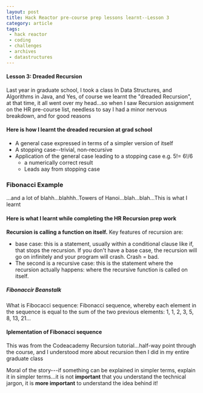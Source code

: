 ```yaml
---
layout: post
title: Hack Reactor pre-course prep lessons learnt--Lesson 3
category: article
tags:
 - hack reactor
 - coding
 - challenges
 - archives
 - datastructures
---
```


<!-- <!DOCTYPE html> -->
<html lang="en">
<head>
	<meta charset="UTF-8">
	<title>Pre-course lessons learnt</title>
</head>
<body>
	<h4>Lesson 3: Dreaded Recursion</h4>
	<p>
	 Last year in graduate school, I took a class In Data Structures, and Algorithms in Java, and Yes, of course we learnt the "dreaded Recursion", at that time, it all went over my head...so when I saw Recursion assignment on the HR pre-course list, needless to say I had a minor nervous breakdown, and for good reasons
	</p>
	<h4>Here is how I learnt the dreaded recursion at grad school</h4>
	<ul>
	  <li>A general case expressed in terms of a simpler version of itself</li>
	  <li>A stopping case--trivial, non-recursive</li>
	  <li>Application of the general case leading to a stopping case e.g. 5!= 6!/6
		<ul>
			<li>a numerically correct result</li>
			<li>Leads aay from stopping case</li>
		</ul>
	  </li>
	</ul>
	<h3>Fibonacci Example</h3>
	<script src="https://gist.github.com/boshika/de97725a64bdd3ff436f.js"></script>
	<p>...and a lot of blahh...blahhh..Towers of Hanoi...blah...blah...This is what I learnt</p>
	<h4>Here is what I learnt while completing the HR Recursion prep work</h4>
	<p>
	 <strong>Recursion is calling a function on itself.</strong>
	 Key features of recursion are: 
	 <ul>
	   <li>base case: this is a statement, usually within a conditional clause like if, that stops the recursion. If you don't have a base case, the recursion will go on infinitely and your program will crash. Crash = bad.</li>
	   <li>The second is a recursive case: this is the statement where the recursion actually happens: where the recursive function is called on itself.</li>
	 </ul>
	</p>
	<script src="https://gist.github.com/boshika/b333c2b517e12724fb19.js"></script>
	<h5>Fibonaccir Beanstalk</h5>
	<p>
	 What is Fibocacci sequence: Fibonacci sequence, whereby each element in the sequence is equal to the sum of the two previous elements: 1, 1, 2, 3, 5, 8, 13, 21...
	</p>
	<h4>Iplementation of Fibonacci sequence</h4>
	<script src="https://gist.github.com/boshika/0c803c0641a06311fd74.js"></script>
	<p>
	 This was from the Codeacademy Recursion tutorial...half-way point through the course, and I understood more about recursion then I did in my entire graduate class
	</p>
	<p>
	 Moral of the story---if something can be explained in simpler terms, explain it in simpler terms...it is not <strong>important</strong> that you understand the technical jargon, it is <strong>more important</strong> to understand the idea behind it!
	</p>
</body>
</html>
